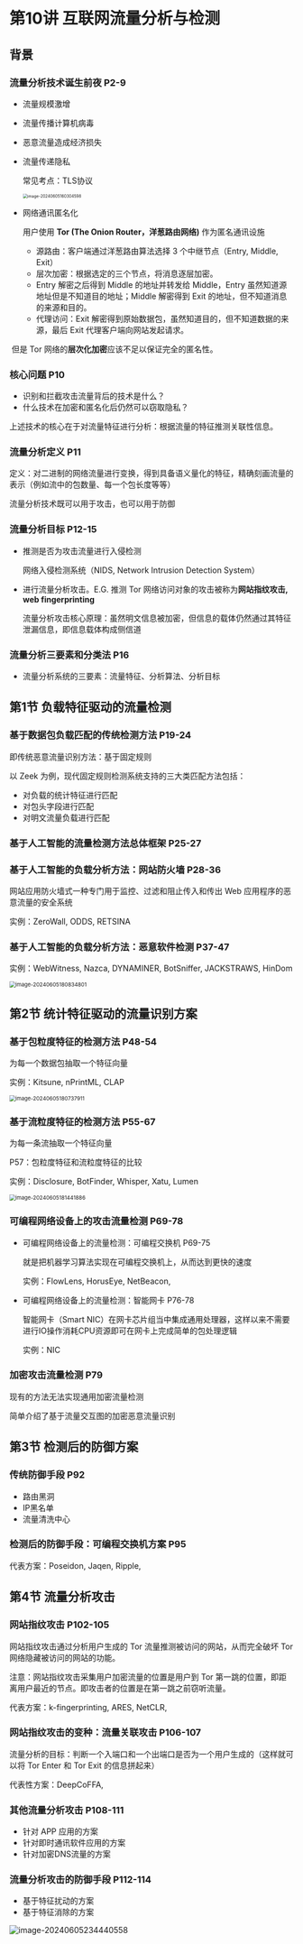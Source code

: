 # 第10讲 互联网流量分析与检测

## 背景

### 流量分析技术诞生前夜 P2-9

+ 流量规模激增

+ 流量传播计算机病毒

+ 恶意流量造成经济损失

+ 流量传递隐私

  常见考点：TLS协议

  <img src="C:\Users\39244\AppData\Roaming\Typora\typora-user-images\image-20240605160304598.png" alt="image-20240605160304598" style="zoom:50%;" />

+ 网络通讯匿名化

  用户使用 **Tor (The Onion Router，洋葱路由网络)** 作为匿名通讯设施

  + 源路由：客户端通过洋葱路由算法选择 3 个中继节点（Entry, Middle, Exit）
  + 层次加密：根据选定的三个节点，将消息逐层加密。
  + Entry 解密之后得到 Middle 的地址并转发给 Middle，Entry 虽然知道源地址但是不知道目的地址；Middle 解密得到 Exit 的地址，但不知道消息的来源和目的。
  + 代理访问：Exit 解密得到原始数据包，虽然知道目的，但不知道数据的来源，最后 Exit 代理客户端向网站发起请求。

​		但是 Tor 网络的**层次化加密**应该不足以保证完全的匿名性。

### 核心问题 P10

+ 识别和拦截攻击流量背后的技术是什么？
+ 什么技术在加密和匿名化后仍然可以窃取隐私？

上述技术的核心在于对流量特征进行分析：根据流量的特征推测关联性信息。

### 流量分析定义 P11

定义：对二进制的网络流量进行变换，得到具备语义量化的特征，精确刻画流量的表示（例如流中的包数量、每一个包长度等等）

流量分析技术既可以用于攻击，也可以用于防御

### 流量分析目标 P12-15

+ 推测是否为攻击流量进行入侵检测

  网络入侵检测系统（NIDS, Network Intrusion Detection System）

+ 进行流量分析攻击。E.G. 推测 Tor 网络访问对象的攻击被称为**网站指纹攻击, web fingerprinting**

  流量分析攻击核心原理：虽然明文信息被加密，但信息的载体仍然通过其特征泄漏信息，即信息载体构成侧信道

### 流量分析三要素和分类法 P16

+ 流量分析系统的三要素：流量特征、分析算法、分析目标

## 第1节 负载特征驱动的流量检测

### 基于数据包负载匹配的传统检测方法 P19-24

即传统恶意流量识别方法：基于固定规则 

以 Zeek 为例，现代固定规则检测系统支持的三大类匹配方法包括：

+ 对负载的统计特征进行匹配
+ 对包头字段进行匹配
+ 对明文流量负载进行匹配

### 基于人工智能的流量检测方法总体框架 P25-27

### 基于人工智能的负载分析方法：网站防火墙 P28-36

网站应用防火墙式一种专门用于监控、过滤和阻止传入和传出 Web 应用程序的恶意流量的安全系统

实例：ZeroWall, ODDS, RETSINA

### 基于人工智能的负载分析方法：恶意软件检测 P37-47

实例：WebWitness, Nazca, DYNAMINER, BotSniffer, JACKSTRAWS, HinDom

<img src="C:\Users\39244\AppData\Roaming\Typora\typora-user-images\image-20240605180834801.png" alt="image-20240605180834801" style="zoom:67%;" />

## 第2节 统计特征驱动的流量识别方案

### 基于包粒度特征的检测方法 P48-54

为每一个数据包抽取一个特征向量

实例：Kitsune, nPrintML, CLAP

<img src="C:\Users\39244\AppData\Roaming\Typora\typora-user-images\image-20240605180737911.png" alt="image-20240605180737911" style="zoom: 67%;" />

### 基于流粒度特征的检测方法 P55-67

为每一条流抽取一个特征向量

P57：包粒度特征和流粒度特征的比较

实例：Disclosure, BotFinder, Whisper, Xatu, Lumen

<img src="C:\Users\39244\AppData\Roaming\Typora\typora-user-images\image-20240605181441886.png" alt="image-20240605181441886" style="zoom:67%;" />

### 可编程网络设备上的攻击流量检测 P69-78

+ 可编程网络设备上的流量检测：可编程交换机 P69-75

  就是把机器学习算法实现在可编程交换机上，从而达到更快的速度

  实例：FlowLens, HorusEye,  NetBeacon, 

+ 可编程网络设备上的流量检测：智能网卡 P76-78

  智能网卡（Smart NIC）在网卡芯片组当中集成通用处理器，这样以来不需要进行IO操作消耗CPU资源即可在网卡上完成简单的包处理逻辑

  实例：NIC

### 加密攻击流量检测 P79

现有的方法无法实现通用加密流量检测

简单介绍了基于流量交互图的加密恶意流量识别

## 第3节 检测后的防御方案

### 传统防御手段 P92

+ 路由黑洞
+ IP黑名单
+ 流量清洗中心

### 检测后的防御手段：可编程交换机方案 P95

代表方案：Poseidon, Jaqen, Ripple, 

## 第4节 流量分析攻击

### 网站指纹攻击 P102-105

网站指纹攻击通过分析用户生成的 Tor 流量推测被访问的网站，从而完全破坏 Tor 网络隐藏被访问的网站的功能。

注意：网站指纹攻击采集用户加密流量的位置是用户到 Tor 第一跳的位置，即距离用户最近的节点。即攻击者的位置是在第一跳之前窃听流量。

代表方案：k-fingerprinting, ARES, NetCLR, 

### 网站指纹攻击的变种：流量关联攻击 P106-107

流量分析的目标：判断一个入端口和一个出端口是否为一个用户生成的（这样就可以将 Tor Enter 和 Tor Exit 的信息拼起来）

代表性方案：DeepCoFFA, 

### 其他流量分析攻击 P108-111

+ 针对 APP 应用的方案
+ 针对即时通讯软件应用的方案
+ 针对加密DNS流量的方案

### 流量分析攻击的防御手段 P112-114

+ 基于特征扰动的方案
+ 基于特征消除的方案

![image-20240605234440558](C:\Users\39244\AppData\Roaming\Typora\typora-user-images\image-20240605234440558.png)